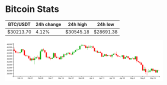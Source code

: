 # Bitcoin Stats

BTC/USDT|24h change|24h high|24h low|
|---|---|---|---|
|$30213.70|4.12%|$30545.18|$28691.38|

<img src="./chart.svg">

